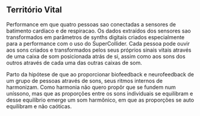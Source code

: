 ## Território Vital

Performance em que quatro pessoas sao conectadas a sensores de batimento cardíaco e de respiracao.
Os dados extraídos dos sensores sao transformados em parâmetros de synths digitais criados especialmente para a performance com o uso do SuperCollider.
Cada pessoa pode ouvir aos sons criados e transformados pelos seus próprios sinais vitais através de uma caixa de som posicionada atrás de si, assim como aos sons dos outros através de cada uma das outras caixas de som.

Parto da hipótese de que ao proporcionar biofeedback e neurofeedback de um grupo de pessoas através de sons, seus ritmos internos de harmonizam. Como harmonia não quero propôr que se fundem num uníssono, mas que as proporções entre os sons individuais se equilibram e desse equilíbrio emerge um som harmônico, em que as proporções se auto equilibram e não caóticas.
